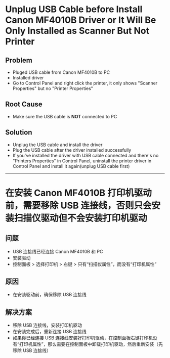 # Unplug USB Cable before Install Canon MF4010B Driver or It Will Be Only Installed as Scanner But Not Printer

## Problem
* Pluged USB cable from Canon MF4010B to PC
* Installed driver
* Go to Control Panel and right click the printer, it only shows "Scanner Properties" but no "Printer Properties"

## Root Cause
* Make sure the USB cable is **NOT** connected to PC

## Solution
* Unplug the USB cable and install the driver
* Plug the USB cable after the driver installed successfully
* If you've installed the driver with USB cable connected and there's no "Printers Properties" in Control Panel, uninstall the printer driver in Control Panel and install it again(unplug USB cable first)

--------

# 在安装 Canon MF4010B 打印机驱动前，需要移除 USB 连接线，否则只会安装扫描仪驱动但不会安装打印机驱动

## 问题
* USB 连接线已经连接 Canon MF4010B 和 PC
* 安装驱动
* 控制面板 > 选择打印机 > 右键 > 只有“扫描仪属性”，而没有“打印机属性”

## 原因
* 在安装驱动前，确保移除 USB 连接线

## 解决方案
* 移除 USB 连接线，安装打印机驱动
* 在安装完成后，重新连接 USB 连接线
* 如果你已经连接 USB 连接线安装好打印机驱动，在控制面板右键打印机没有“打印机属性”，那么需要在控制面板中卸载打印机驱动，然后重新安装（先移除 USB 连接线）
